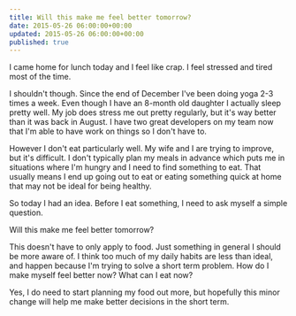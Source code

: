 ```yaml
---
title: Will this make me feel better tomorrow?
date: 2015-05-26 06:00:00+00:00
updated: 2015-05-26 06:00:00+00:00
published: true
---
```


I came home for lunch today and I feel like crap. I feel stressed and tired most of the time.

I shouldn't though. Since the end of December I've been doing yoga 2-3 times a week. Even though I have an 8-month old daughter I actually sleep pretty well. My job does stress me out pretty regularly, but it's way better than it was back in August. I have two great developers on my team now that I'm able to have work on things so I don't have to.

However I don't eat particularly well. My wife and I are trying to improve, but it's difficult. I don't typically plan my meals in advance which puts me in situations where I'm hungry and I need to find something to eat. That usually means I end up going out to eat or eating something quick at home that may not be ideal for being healthy.

So today I had an idea. Before I eat something, I need to ask myself a simple question.

Will this make me feel better tomorrow?

This doesn't have to only apply to food. Just something in general I should be more aware of. I think too much of my daily habits are less than ideal, and happen because I'm trying to solve a short term problem. How do I make myself feel better now? What can I eat now?

Yes, I do need to start planning my food out more, but hopefully this minor change will help me make better decisions in the short term.

